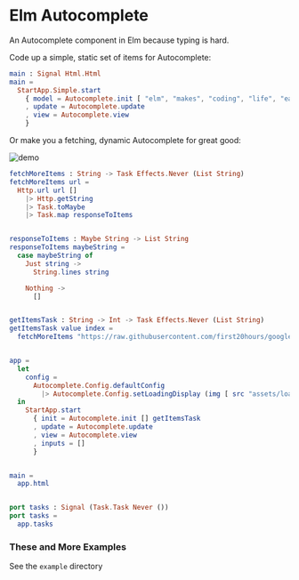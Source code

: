 # Elm Autocomplete

An Autocomplete component in Elm because typing is hard.

Code up a simple, static set of items for Autocomplete:
```elm
main : Signal Html.Html
main =
  StartApp.Simple.start
    { model = Autocomplete.init [ "elm", "makes", "coding", "life", "easy" ]
    , update = Autocomplete.update
    , view = Autocomplete.view
    }
```

Or make you a fetching, dynamic Autocomplete for great good:

![demo](https://cloud.githubusercontent.com/assets/3099999/14199207/2e19fd3a-f797-11e5-9408-db13e78a4406.gif)

```elm
fetchMoreItems : String -> Task Effects.Never (List String)
fetchMoreItems url =
  Http.url url []
    |> Http.getString
    |> Task.toMaybe
    |> Task.map responseToItems


responseToItems : Maybe String -> List String
responseToItems maybeString =
  case maybeString of
    Just string ->
      String.lines string

    Nothing ->
      []


getItemsTask : String -> Int -> Task Effects.Never (List String)
getItemsTask value index =
  fetchMoreItems "https://raw.githubusercontent.com/first20hours/google-10000-english/master/20k.txt"


app =
  let
    config =
      Autocomplete.Config.defaultConfig
        |> Autocomplete.Config.setLoadingDisplay (img [ src "assets/loading.svg" ] [])
  in
    StartApp.start
      { init = Autocomplete.init [] getItemsTask
      , update = Autocomplete.update
      , view = Autocomplete.view
      , inputs = []
      }


main =
  app.html


port tasks : Signal (Task.Task Never ())
port tasks =
  app.tasks
```

### These and More Examples
See the `example` directory
